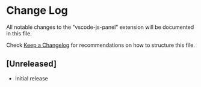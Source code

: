 # Change Log

All notable changes to the "vscode-js-panel" extension will be documented in this file.

Check [Keep a Changelog](http://keepachangelog.com/) for recommendations on how to structure this file.

## [Unreleased]

- Initial release